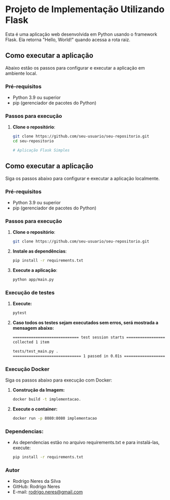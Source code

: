 # Projeto de Implementação Utilizando Flask 

Esta é uma aplicação web desenvolvida em Python usando o framework Flask. Ela retorna "Hello, World!" quando acessa a rota raiz.

## Como executar a aplicação

Abaixo estão os passos para configurar e executar a aplicação em ambiente local.

### Pré-requisitos

- Python 3.9 ou superior
- pip (gerenciador de pacotes do Python)

### Passos para execução

1. **Clone o repositório**:
   ```bash
   git clone https://github.com/seu-usuario/seu-repositorio.git
   cd seu-repositorio

   # Aplicação Flask Simples


##  Como executar a aplicação

Siga os passos abaixo para configurar e executar a aplicação localmente.

### Pré-requisitos

- Python 3.9 ou superior
- pip (gerenciador de pacotes do Python)

### Passos para execução

1. **Clone o repositório**:
   ```bash
   git clone https://github.com/seu-usuario/seu-repositorio.git

2. **Instale as dependências**:
    ```bash
   pip install -r requirements.txt

3. **Execute a aplicação**:
    ```bash
   python app/main.py

### Execução de testes
1.  **Execute:**
    ```bash
    pytest
2. **Caso todos os testes sejam executados sem erros, será mostrada a mensagem abaixo:**
    ```bash
    ============================= test session starts ==============================
    collected 1 item

    tests/test_main.py .                                                   [100%]
    ============================== 1 passed in 0.01s ===============================

### Execução Docker
Siga os passos abaixo para execução com Docker:
1. **Construção da Imagem:**
    ```bash
    docker build -t implementacao.
2. **Execute o container:**
    ```bash
    docker run -p 8080:8080 implementacao

### Dependencias:

- As dependencias estão no arquivo requirements.txt e para instalá-las, execute:
    ```bash
    pip install -r requirements.txt

### Autor
  - Rodrigo Neres da Silva
  - GitHub: Rodrigo Neres
  - E-mail: rodrigo.neres@gmail.com

